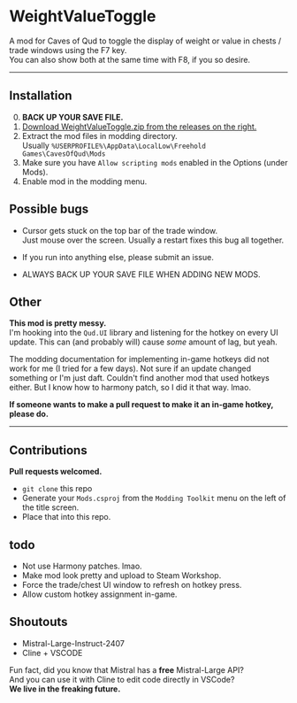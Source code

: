 # WeightValueToggle

A mod for Caves of Qud to toggle the display of weight or value in chests / trade windows using the F7 key.  
You can also show both at the same time with F8, if you so desire.

--- 

<h2>Installation</h2>

0. **BACK UP YOUR SAVE FILE.**
1. [Download WeightValueToggle.zip from the releases on the right.](https://github.com/remghoost/WeightValueToggle/releases/tag/0.0.1)
2. Extract the mod files in modding directory.  
Usually `%USERPROFILE%\AppData\LocalLow\Freehold Games\CavesOfQud\Mods`
3. Make sure you have `Allow scripting mods` enabled in the Options (under Mods).
4. Enable mod in the modding menu.


<h2>Possible bugs</h2>

- Cursor gets stuck on the top bar of the trade window.  
Just mouse over the screen. Usually a restart fixes this bug all together.

- If you run into anything else, please submit an issue.
- ALWAYS BACK UP YOUR SAVE FILE WHEN ADDING NEW MODS.


<h2>Other</h2>

**This mod is pretty messy.**  
I'm hooking into the `Qud.UI` library and listening for the hotkey on every UI update. This can (and probably will) cause *some* amount of lag, but yeah.

The modding documentation for implementing in-game hotkeys did not work for me (I tried for a few days). Not sure if an update changed something or I'm just daft. Couldn't find another mod that used hotkeys either. But I know how to harmony patch, so I did it that way. lmao.

**If someone wants to make a pull request to make it an in-game hotkey, please do.**

---


<h2>Contributions</h2>

**Pull requests welcomed.**  
- `git clone` this repo
- Generate your `Mods.csproj` from the `Modding Toolkit` menu on the left of the title screen.
- Place that into this repo.


<h2>todo</h2>

- Not use Harmony patches. lmao.
- Make mod look pretty and upload to Steam Workshop.
- Force the trade/chest UI window to refresh on hotkey press.
- Allow custom hotkey assignment in-game.


<h2>Shoutouts</h2>

- Mistral-Large-Instruct-2407
- Cline + VSCODE  

Fun fact, did you know that Mistral has a **free** Mistral-Large API?  
And you can use it with Cline to edit code directly in VSCode?  
**We live in the freaking future.**
